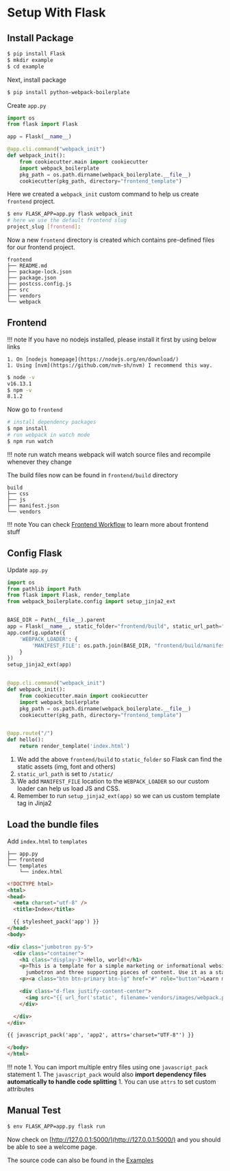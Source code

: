 # Setup With Flask

## Install Package

```bash
$ pip install Flask
$ mkdir example
$ cd example
```

Next, install package

```bash
$ pip install python-webpack-boilerplate
```

Create `app.py`

```python
import os
from flask import Flask

app = Flask(__name__)

@app.cli.command("webpack_init")
def webpack_init():
    from cookiecutter.main import cookiecutter
    import webpack_boilerplate
    pkg_path = os.path.dirname(webpack_boilerplate.__file__)
    cookiecutter(pkg_path, directory="frontend_template")
```

Here we created a `webpack_init` custom command to help us create `frontend` project.

```bash
$ env FLASK_APP=app.py flask webpack_init
# here we use the default frontend slug
project_slug [frontend]:
```

Now a new `frontend` directory is created which contains pre-defined files for our frontend project.

```
frontend
├── README.md
├── package-lock.json
├── package.json
├── postcss.config.js
├── src
├── vendors
└── webpack
```

## Frontend

!!! note
    If you have no nodejs installed, please install it first by using below links

    1. On [nodejs homepage](https://nodejs.org/en/download/)
    1. Using [nvm](https://github.com/nvm-sh/nvm) I recommend this way.

```bash
$ node -v
v16.13.1
$ npm -v
8.1.2
```

Now go to `frontend`

```bash
# install dependency packages
$ npm install
# run webpack in watch mode
$ npm run watch
```

!!! note
    run watch means webpack will watch source files and recompile whenever they change

The build files now can be found in `frontend/build` directory

```
build
├── css
├── js
├── manifest.json
└── vendors
```

!!! note
    You can check [Frontend Workflow](frontend.md) to learn more about frontend stuff

## Config Flask

Update `app.py`

```python
import os
from pathlib import Path
from flask import Flask, render_template
from webpack_boilerplate.config import setup_jinja2_ext


BASE_DIR = Path(__file__).parent
app = Flask(__name__, static_folder="frontend/build", static_url_path="/static/")
app.config.update({
    'WEBPACK_LOADER': {
        'MANIFEST_FILE': os.path.join(BASE_DIR, "frontend/build/manifest.json"),
    }
})
setup_jinja2_ext(app)


@app.cli.command("webpack_init")
def webpack_init():
    from cookiecutter.main import cookiecutter
    import webpack_boilerplate
    pkg_path = os.path.dirname(webpack_boilerplate.__file__)
    cookiecutter(pkg_path, directory="frontend_template")


@app.route("/")
def hello():
    return render_template('index.html')
```

1. We add the above `frontend/build` to `static_folder` so Flask can find the static assets (img, font and others)
1. `static_url_path` is set to `/static/`
1. We add `MANIFEST_FILE` location to the `WEBPACK_LOADER` so our custom loader can help us load JS and CSS.
1. Remember to run `setup_jinja2_ext(app)` so we can us custom template tag in Jinja2 

## Load the bundle files

Add `index.html` to `templates`

```
├── app.py
├── frontend
└── templates
    └── index.html
```

```html hl_lines="7 19 25"
<!DOCTYPE html>
<html>
<head>
  <meta charset="utf-8" />
  <title>Index</title>

  {{ stylesheet_pack('app') }}
</head>
<body>

<div class="jumbotron py-5">
  <div class="container">
    <h1 class="display-3">Hello, world!</h1>
    <p>This is a template for a simple marketing or informational website. It includes a large callout called a
      jumbotron and three supporting pieces of content. Use it as a starting point to create something more unique.</p>
    <p><a class="btn btn-primary btn-lg" href="#" role="button">Learn more »</a></p>

    <div class="d-flex justify-content-center">
      <img src="{{ url_for('static', filename='vendors/images/webpack.png') }}" class="img-fluid"/>
    </div>

  </div>
</div>

{{ javascript_pack('app', 'app2', attrs='charset="UTF-8"') }}

</body>
</html>
```

!!! note
    1. You can import multiple entry files using one `javascript_pack` statement
    1. The `javascript_pack` would also **import dependency files automatically to handle code splitting**
    1. You can use `attrs` to set custom attributes

## Manual Test

```bash
$ env FLASK_APP=app.py flask run
```

Now check on [http://127.0.0.1:5000/](http://127.0.0.1:5000/) and you should be able to see a welcome page.

The source code can also be found in the [Examples](https://github.com/AccordBox/python-webpack-boilerplate/tree/master/examples/)
